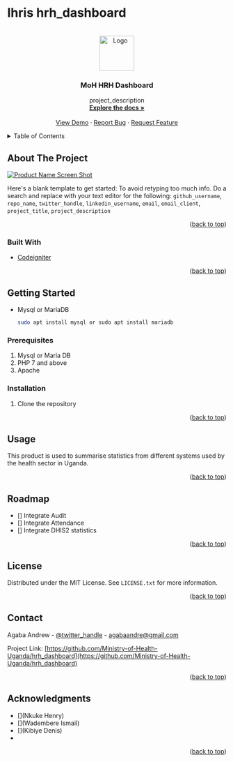 # Ihris hrh_dashboard

<div id="top"></div>
<!--
*** Thanks for checking out the Best-README-Template. If you have a suggestion
*** that would make this better, please fork the repo and create a pull request
*** or simply open an issue with the tag "enhancement".
*** Don't forget to give the project a star!
*** Thanks again! Now go create something AMAZING! :D
-->



<!-- PROJECT SHIELDS -->
<!--
*** I'm using markdown "reference style" links for readability.
*** Reference links are enclosed in brackets [ ] instead of parentheses ( ).
*** See the bottom of this document for the declaration of the reference variables
*** for contributors-url, forks-url, etc. This is an optional, concise syntax you may use.
*** https://www.markdownguide.org/basic-syntax/#reference-style-links
-->




<!-- PROJECT LOGO -->
<br />
<div align="center">
  <a href="https://github.com/github_username/Ministry-of-Health-Uganda/hrh_dashboard">
    <img src="images/logo.png" alt="Logo" width="80" height="80">
  </a>

<h3 align="center">MoH HRH Dashboard</h3>

  <p align="center">
    project_description
    <br />
    <a href="https://github.com/github_username/Ministry-of-Health-Uganda/hrh_dashboard"><strong>Explore the docs »</strong></a>
    <br />
    <br />
    <a href="https://github.com/github_username/Ministry-of-Health-Uganda/hrh_dashboard">View Demo</a>
    ·
    <a href="https://github.com/github_username/Ministry-of-Health-Uganda/hrh_dashboard/issues">Report Bug</a>
    ·
    <a href="https://github.com/github_username/Ministry-of-Health-Uganda/hrh_dashboard/issues">Request Feature</a>
  </p>
</div>



<!-- TABLE OF CONTENTS -->
<details>
  <summary>Table of Contents</summary>
  <ol>
    <li>
      <a href="#about-the-project">About The Project</a>
      <ul>
        <li><a href="#built-with">Built With</a></li>
      </ul>
    </li>
    <li>
      <a href="#getting-started">Getting Started</a>
      <ul>
        <li><a href="#prerequisites">Prerequisites</a></li>
        <li><a href="#installation">Installation</a></li>
      </ul>
    </li>
    <li><a href="#usage">Usage</a></li>
    <li><a href="#roadmap">Roadmap</a></li>
    <li><a href="#contributing">Contributing</a></li>
    <li><a href="#license">License</a></li>
    <li><a href="#contact">Contact</a></li>
    <li><a href="#acknowledgments">Acknowledgments</a></li>
  </ol>
</details>



<!-- ABOUT THE PROJECT -->
## About The Project

[![Product Name Screen Shot][product-screenshot]](https://example.com)

Here's a blank template to get started: To avoid retyping too much info. Do a search and replace with your text editor for the following: `github_username`, `repo_name`, `twitter_handle`, `linkedin_username`, `email`, `email_client`, `project_title`, `project_description`

<p align="right">(<a href="#top">back to top</a>)</p>



### Built With

* [Codeigniter](https://codeigniter.com/)


<p align="right">(<a href="#top">back to top</a>)</p>



<!-- GETTING STARTED -->
## Getting Started
* Mysql or MariaDB
  ```sh
  sudo apt install mysql or sudo apt install mariadb
  ```


### Prerequisites
1. Mysql or Maria DB
2. PHP 7 and above
3. Apache 


### Installation

1. Clone the repository

<p align="right">(<a href="#top">back to top</a>)</p>



<!-- USAGE EXAMPLES -->
## Usage
This product is used to summarise statistics from different systems used by the health sector in Uganda.

<p align="right">(<a href="#top">back to top</a>)</p>



<!-- ROADMAP -->
## Roadmap

- [] Integrate Audit
- [] Integrate Attendance
- [] Integrate DHIS2 statistics


<p align="right">(<a href="#top">back to top</a>)</p>



<!-- LICENSE -->
## License

Distributed under the MIT License. See `LICENSE.txt` for more information.

<p align="right">(<a href="#top">back to top</a>)</p>



<!-- CONTACT -->
## Contact

Agaba Andrew - [@twitter_handle](https://twitter.com/agabaandrew3) - agabaandre@gmail.com

Project Link: [https://github.com/Ministry-of-Health-Uganda/hrh_dashboard](https://github.com/Ministry-of-Health-Uganda/hrh_dashboard)

<p align="right">(<a href="#top">back to top</a>)</p>



<!-- ACKNOWLEDGMENTS -->
## Acknowledgments

* [](Nkuke Henry)
* [](Wadembere Ismail)
* [](Kibiye Denis)
* [](CodeIgniter3)


<p align="right">(<a href="#top">back to top</a>)</p>



<!-- MARKDOWN LINKS & IMAGES -->
<!-- https://www.markdownguide.org/basic-syntax/#reference-style-links -->
[contributors-shield]: https://img.shields.io/github/contributors/Ministry-of-Health-Uganda/hrh_dashboard.svg?style=for-the-badge
[contributors-url]: https://github.com/Ministry-of-Health-Uganda/hrh_dashboard/graphs/contributors
[forks-shield]: https://img.shields.io/github/forks/Ministry-of-Health-Uganda/hrh_dashboard.svg?style=for-the-badge
[forks-url]: https://github.com/Ministry-of-Health-Uganda/hrh_dashboard/network/members
[stars-shield]: https://img.shields.io/github/stars/Ministry-of-Health-Uganda/hrh_dashboard.svg?style=for-the-badge
[stars-url]: https://github.com/Ministry-of-Health-Uganda/hrh_dashboard/stargazers
[issues-shield]: https://img.shields.io/github/issues/Ministry-of-Health-Uganda/hrh_dashboard.svg?style=for-the-badge
[issues-url]: https://github.com/Ministry-of-Health-Uganda/hrh_dashboard/issues
[license-shield]: https://img.shields.io/github/license/Ministry-of-Health-Uganda/hrh_dashboard.svg?style=for-the-badge
[license-url]: https://github.com/Ministry-of-Health-Uganda/hrh_dashboard/blob/master/LICENSE.txt
[linkedin-shield]: https://img.shields.io/badge/-LinkedIn-black.svg?style=for-the-badge&logo=linkedin&colorB=555
[linkedin-url]: https://linkedin.com/in/linkedin_username
[product-screenshot]: images/screenshot.png